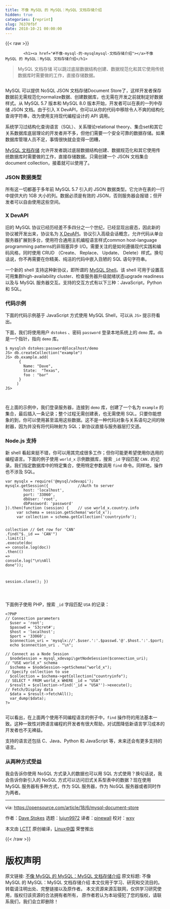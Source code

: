 ```yaml
---
title: 不像 MySQL 的 MySQL：MySQL 文档存储介绍
hidden: true
categories: [reprint]
slug: 76370fbf
date: 2018-10-21 00:00:00
---
```


{{< raw >}}

            <h1><a href="#不像-mysql-的-mysqlmysql-文档存储介绍"></a>不像 MySQL 的 MySQL：MySQL 文档存储介绍</h1>
<blockquote>
<p>MySQL 文档存储 可以跳过底层数据结构创建、数据规范化和其它使用传统数据库时需要做的工作，直接存储数据。</p>
</blockquote>
<p><a href="https://camo.githubusercontent.com/218cbc1ff433e03cf2adcb7d637b5a330462d9b4/68747470733a2f2f6f70656e736f757263652e636f6d2f73697465732f64656661756c742f66696c65732f7374796c65732f696d6167652d66756c6c2d73697a652f7075626c69632f6c6561642d696d616765732f6f70656e5f627573696e6573735f7369676e5f73746f72652e6a70673f69746f6b3d6734516962527167"><img src="https://p0.ssl.qhimg.com/t01df21f36f921065b7.jpg" alt=""></a></p>
<p>MySQL 可以提供 NoSQL JSON 文档存储Document Store了，这样开发者保存数据前无需规范化normalize数据、创建数据库，也无需在开发之前就制定好数据样式。从 MySQL 5.7 版本和 MySQL 8.0 版本开始，开发者可以在表的一列中存储 JSON 文档。由于引入 X DevAPI，你可以从你的代码中移除令人不爽的结构化查询字符串，改为使用支持现代编程设计的 API 调用。</p>
<p>系统学习过结构化查询语言（SQL）、关系理论relational theory、集合set和其它关系数据库底层理论的开发者并不多，但他们需要一个安全可靠的数据存储。如果数据库管理人员不足，事情很快就会变得一团糟，</p>
<p><a href="https://www.mysql.com/products/enterprise/document_store.html">MySQL 文档存储</a> 允许开发者跳过底层数据结构创建、数据规范化和其它使用传统数据库时需要做的工作，直接存储数据。只需创建一个 JSON 文档集合document collection，接着就可以使用了。</p>
<h3><a href="#json-数据类型"></a>JSON 数据类型</h3>
<p>所有这一切都基于多年前 MySQL 5.7 引入的 JSON 数据类型。它允许在表的一行中提供大约 1GB 大小的列。数据必须是有效的 JSON，否则服务器会报错；但开发者可以自由使用这些空间。</p>
<h3><a href="#x-devapi"></a>X DevAPI</h3>
<p>旧的 MySQL 协议已经历经差不多四分之一个世纪，已经显现出疲态，因此新的协议被开发出来，协议名为 <a href="https://dev.mysql.com/doc/x-devapi-userguide/en/">X DevAPI</a>。协议引入高级会话概念，允许代码从单台服务器扩展到多台，使用符合通用主机编程语言样式common host-language programming patterns的非阻塞异步 I/O。需要关注的是如何遵循现代实践和编码风格，同时使用 CRUD （Create、 Replace、 Update、 Delete）样式。换句话说，你不再需要在你精美、纯洁的代码中嵌入丑陋的 SQL 语句字符串。</p>
<p>一个新的 shell 支持这种新协议，即所谓的 <a href="https://dev.mysql.com/downloads/shell/">MySQL Shell</a>。该 shell 可用于设置高可用集群high-availability cluster、检查服务器升级就绪状态upgrade readiness以及与 MySQL 服务器交互。支持的交互方式有以下三种：JavaScript，Python 和 SQL。</p>
<h3><a href="#代码示例"></a>代码示例</h3>
<p>下面的代码示例基于 JavaScript 方式使用 MySQL Shell，可以从 <code>JS&gt;</code> 提示符看出。</p>
<p>下面，我们将使用用户 <code>dstokes</code> 、密码 <code>password</code> 登录本地系统上的 <code>demo</code> 库。<code>db</code> 是一个指针，指向 <code>demo</code> 库。</p>
<pre><code class="hljs shell"><span class="hljs-meta">$</span><span class="bash"> mysqlsh dstokes:password@localhost/demo</span>
<span class="hljs-meta">JS&gt;</span><span class="bash"> db.createCollection(<span class="hljs-string">"example"</span>)</span>
<span class="hljs-meta">JS&gt;</span><span class="bash"> db.example.add(</span>
      {
        Name: "Dave",
        State:  "Texas",
        foo : "bar"
      }
     )
<span class="hljs-meta">JS&gt;</span><span class="bash"></span>

</code></pre><p>在上面的示例中，我们登录服务器，连接到 <code>demo</code> 库，创建了一个名为 <code>example</code> 的集合，最后插入一条记录；整个过程无需创建表，也无需使用 SQL。只要你能想象的到，你可以使用甚至滥用这些数据。这不是一种代码对象与关系语句之间的映射器，因为并没有将代码映射为 SQL；新协议直接与服务器层打交道。</p>
<h3><a href="#nodejs-支持"></a>Node.js 支持</h3>
<p>新 shell 看起来挺不错，你可以用其完成很多工作；但你可能更希望使用你选用的编程语言。下面的例子使用 <code>world_x</code> 示例数据库，搜索 <code>_id</code> 字段匹配 <code>CAN.</code> 的记录。我们指定数据库中的特定集合，使用特定参数调用 <code>find</code> 命令。同样地，操作也不涉及 SQL。</p>
<pre><code class="hljs javascript"><span class="hljs-keyword">var</span> mysqlx = <span class="hljs-built_in">require</span>(<span class="hljs-string">'@mysql/xdevapi'</span>);
mysqlx.getSession({             <span class="hljs-comment">//Auth to server</span>
        host: <span class="hljs-string">'localhost'</span>,
        <span class="hljs-attr">port</span>: <span class="hljs-string">'33060'</span>,
        <span class="hljs-attr">dbUser</span>: <span class="hljs-string">'root'</span>,
        <span class="hljs-attr">dbPassword</span>: <span class="hljs-string">'password'</span>
}).then(<span class="hljs-function"><span class="hljs-keyword">function</span> (<span class="hljs-params">session</span>) </span>{    <span class="hljs-comment">// use world_x.country.info</span>
     <span class="hljs-keyword">var</span> schema = session.getSchema(<span class="hljs-string">'world_x'</span>);
     <span class="hljs-keyword">var</span> collection = schema.getCollection(<span class="hljs-string">'countryinfo'</span>);

collection                      <span class="hljs-comment">// Get row for 'CAN'</span>
  .find(<span class="hljs-string">"$._id == 'CAN'"</span>)
  .limit(<span class="hljs-number">1</span>)
  .execute(<span class="hljs-function"><span class="hljs-params">doc</span> =&gt;</span> <span class="hljs-built_in">console</span>.log(doc))
  .then(<span class="hljs-function"><span class="hljs-params">()</span> =&gt;</span> <span class="hljs-built_in">console</span>.log(<span class="hljs-string">"\n\nAll done"</span>));

  session.close();
})

</code></pre><p>下面例子使用 PHP，搜索 <code>_id</code> 字段匹配 <code>USA</code> 的记录：</p>
<pre><code class="hljs xml"><span class="php"><span class="hljs-meta">&lt;?PHP</span>
<span class="hljs-comment">// Connection parameters</span>
  $user = <span class="hljs-string">'root'</span>;
  $passwd = <span class="hljs-string">'S3cret#'</span>;
  $host = <span class="hljs-string">'localhost'</span>;
  $port = <span class="hljs-string">'33060'</span>;
  $connection_uri = <span class="hljs-string">'mysqlx://'</span>.$user.<span class="hljs-string">':'</span>.$passwd.<span class="hljs-string">'@'</span>.$host.<span class="hljs-string">':'</span>.$port;
  <span class="hljs-keyword">echo</span> $connection_uri . <span class="hljs-string">"\n"</span>;

<span class="hljs-comment">// Connect as a Node Session</span>
  $nodeSession = mysql_xdevapi\getNodeSession($connection_uri);
<span class="hljs-comment">// "USE world_x" schema</span>
  $schema = $nodeSession-&gt;getSchema(<span class="hljs-string">"world_x"</span>);
<span class="hljs-comment">// Specify collection to use</span>
  $collection = $schema-&gt;getCollection(<span class="hljs-string">"countryinfo"</span>);
<span class="hljs-comment">// SELECT * FROM world_x WHERE _id = "USA"</span>
  $result = $collection-&gt;find(<span class="hljs-string">'_id = "USA"'</span>)-&gt;execute();
<span class="hljs-comment">// Fetch/Display data</span>
  $data = $result-&gt;fetchAll();
  var_dump($data);
<span class="hljs-meta">?&gt;</span></span>

</code></pre><p>可以看出，在上面两个使用不同编程语言的例子中，<code>find</code> 操作符的用法基本一致。这种一致性对跨语言编程的开发者有很大帮助，对试图降低新语言学习成本的开发者也不无裨益。</p>
<p>支持的语言还包括 C、Java、Python 和 JavaScript 等，未来还会有更多支持的语言。</p>
<h3><a href="#从两种方式受益"></a>从两种方式受益</h3>
<p>我会告诉你使用 NoSQL 方式录入的数据也可以用 SQL 方式使用？换句话说，我会告诉你新引入的 NoSQL 方式可以访问旧式关系型表中的数据？现在使用 MySQL 服务器有多种方式，作为 SQL 服务器，作为 NoSQL 服务器或者同时作为两者。</p>
<hr>
<p>via: <a href="https://opensource.com/article/18/6/mysql-document-store">https://opensource.com/article/18/6/mysql-document-store</a></p>
<p>作者：<a href="https://opensource.com/users/davidmstokes">Dave Stokes</a> 选题：<a href="https://github.com/lujun9972">lujun9972</a> 译者：<a href="https://github.com/pinewall">pinewall</a> 校对：<a href="https://github.com/wxy">wxy</a></p>
<p>本文由 <a href="https://github.com/LCTT/TranslateProject">LCTT</a> 原创编译，<a href="https://linux.cn/">Linux中国</a> 荣誉推出</p>

          
{{< /raw >}}

# 版权声明
原文链接: [不像 MySQL 的 MySQL：MySQL 文档存储介绍](https://www.zcfy.cc/article/mysql-without-the-mysql-an-introduction-to-the-mysql-document-store)
原文标题: 不像 MySQL 的 MySQL：MySQL 文档存储介绍
本文仅用于学习、研究和交流目的。转载请注明出处、完整链接以及原作者。
本文资源来源互联网，仅供学习研究使用，版权归该资源的合法拥有者所有，
原作者若认为本站侵犯了您的版权，请联系我们，我们会立即删除！
